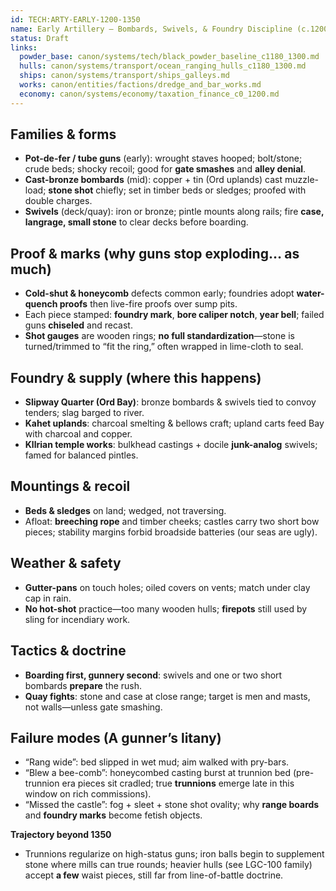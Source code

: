 ```yaml
---
id: TECH:ARTY-EARLY-1200-1350
name: Early Artillery — Bombards, Swivels, & Foundry Discipline (c.1200–1350 AO)
status: Draft
links:
  powder_base: canon/systems/tech/black_powder_baseline_c1180_1300.md
  hulls: canon/systems/transport/ocean_ranging_hulls_c1180_1300.md
  ships: canon/systems/transport/ships_galleys.md
  works: canon/entities/factions/dredge_and_bar_works.md
  economy: canon/systems/economy/taxation_finance_c0_1200.md
---
```


## Families & forms
- **Pot-de-fer / tube guns** (early): wrought staves hooped; bolt/stone; crude beds; shocky recoil; good for **gate smashes** and **alley denial**.
- **Cast-bronze bombards** (mid): copper + tin (Ord uplands) cast muzzle-load; **stone shot** chiefly; set in timber beds or sledges; proofed with double charges.
- **Swivels** (deck/quay): iron or bronze; pintle mounts along rails; fire **case, langrage, small stone** to clear decks before boarding.

## Proof & marks (why guns stop exploding… as much)
- **Cold-shut & honeycomb** defects common early; foundries adopt **water-quench proofs** then live-fire proofs over sump pits.  
- Each piece stamped: **foundry mark**, **bore caliper notch**, **year bell**; failed guns **chiseled** and recast.  
- **Shot gauges** are wooden rings; **no full standardization**—stone is turned/trimmed to “fit the ring,” often wrapped in lime-cloth to seal.

## Foundry & supply (where this happens)
- **Slipway Quarter (Ord Bay)**: bronze bombards & swivels tied to convoy tenders; slag barged to river.  
- **Kahet uplands**: charcoal smelting & bellows craft; upland carts feed Bay with charcoal and copper.  
- **Kllrian temple works**: bulkhead castings + docile **junk-analog** swivels; famed for balanced pintles.

## Mountings & recoil
- **Beds & sledges** on land; wedged, not traversing.  
- Afloat: **breeching rope** and timber cheeks; castles carry two short bow pieces; stability margins forbid broadside batteries (our seas are ugly).

## Weather & safety
- **Gutter-pans** on touch holes; oiled covers on vents; match under clay cap in rain.  
- **No hot-shot** practice—too many wooden hulls; **firepots** still used by sling for incendiary work.

## Tactics & doctrine
- **Boarding first, gunnery second**: swivels and one or two short bombards **prepare** the rush.  
- **Quay fights**: stone and case at close range; target is men and masts, not walls—unless gate smashing.

## Failure modes (A gunner’s litany)
- “Rang wide”: bed slipped in wet mud; aim walked with pry-bars.  
- “Blew a bee-comb”: honeycombed casting burst at trunnion bed (pre-trunnion era pieces sit cradled; true **trunnions** emerge late in this window on rich commissions).  
- “Missed the castle”: fog + sleet + stone shot ovality; why **range boards** and **foundry marks** become fetish objects.

**Trajectory beyond 1350**  
- Trunnions regularize on high-status guns; iron balls begin to supplement stone where mills can true rounds; heavier hulls (see LGC-100 family) accept **a few** waist pieces, still far from line-of-battle doctrine.
